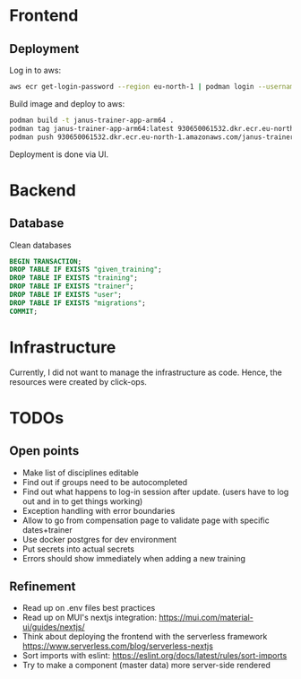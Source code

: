 # Frontend

## Deployment

Log in to aws:

```sh
aws ecr get-login-password --region eu-north-1 | podman login --username AWS --password-stdin 930650061532.dkr.ecr.eu-north-1.amazonaws.com
```

Build image and deploy to aws:

```sh
podman build -t janus-trainer-app-arm64 .
podman tag janus-trainer-app-arm64:latest 930650061532.dkr.ecr.eu-north-1.amazonaws.com/janus-trainer-app-arm64:latest
podman push 930650061532.dkr.ecr.eu-north-1.amazonaws.com/janus-trainer-app-arm64:latest
```

Deployment is done via UI.

# Backend

## Database

Clean databases

```sql
BEGIN TRANSACTION;
DROP TABLE IF EXISTS "given_training";
DROP TABLE IF EXISTS "training";
DROP TABLE IF EXISTS "trainer";
DROP TABLE IF EXISTS "user";
DROP TABLE IF EXISTS "migrations";
COMMIT;
```

# Infrastructure

Currently, I did not want to manage the infrastructure as code. Hence, the resources were created by click-ops.

# TODOs

## Open points
* Make list of disciplines editable
* Find out if groups need to be autocompleted
* Find out what happens to log-in session after update. (users have to log out and in to get things working)
* Exception handling with error boundaries
* Allow to go from compensation page to validate page with specific dates+trainer
* Use docker postgres for dev environment
* Put secrets into actual secrets
* Errors should show immediately when adding a new training

## Refinement
* Read up on .env files best practices
* Read up on MUI's nextjs integration: https://mui.com/material-ui/guides/nextjs/
* Think about deploying the frontend with the serverless framework https://www.serverless.com/blog/serverless-nextjs
* Sort imports with eslint: https://eslint.org/docs/latest/rules/sort-imports
* Try to make a component (master data) more server-side rendered
